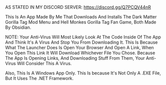 AS STATED IN MY DISCORD SERVER: https://discord.gg/Q7PCQV44nR

This Is An App Made By Me That Downloads And Installs The Dark Matter Gorilla Tag Mod Menu and Hell Monkes Gorilla Tag Fan Game, Both Made By Obsidian.

NOTE: Your Anti-Virus Will Most Likely Look At The Code Inside Of The App And Think It's A Virus And Stop You From Downloading It. This Is Because What The Launcher Does Is Open Your Browser And Open A Link, When You Open This Link It Will Download Whichever File You Chose. Because The App Is Opening Links, And Downloading Stuff From Them, Your Anti-Virus Will Consider This A Virus.

Also, This Is A Windows App Only. This Is because It's Not Only A .EXE File, But It Uses The .NET Framework.
